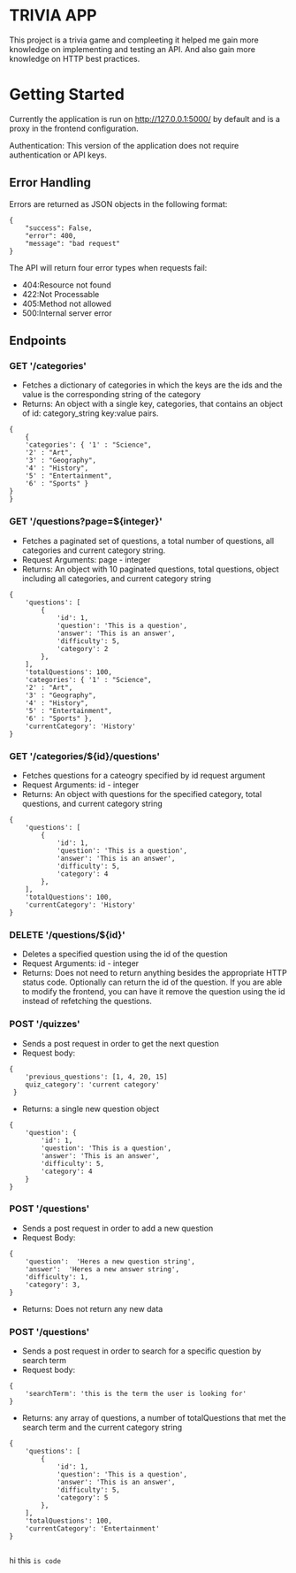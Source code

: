 # TRIVIA APP

This project is a trivia game and compleeting it helped me gain more knowledge on implementing and testing an API. And also gain more knowledge on HTTP best practices.

# Getting Started

Currently the application is run on http://127.0.0.1:5000/ by default and is a proxy in the frontend configuration.

Authentication: This version of the application does not require authentication or API keys.

## Error Handling
Errors are returned as JSON objects in the following format:

```
{
    "success": False, 
    "error": 400,
    "message": "bad request"
}
```

The API will return four error types when requests fail:

- 404:Resource not found
- 422:Not Processable
- 405:Method not allowed
- 500:Internal server error

## Endpoints

### GET '/categories'
 - Fetches a dictionary of categories in which the keys are the ids and the value is the corresponding string of the category
 - Returns: An object with a single key, categories, that contains an object of id: category_string key:value pairs.

```
{
    {
    'categories': { '1' : "Science",
    '2' : "Art",
    '3' : "Geography",
    '4' : "History",
    '5' : "Entertainment",
    '6' : "Sports" }
}
}
```

### GET '/questions?page=${integer}'
 - Fetches a paginated set of questions, a total number of questions, all categories and current category string.
 - Request Arguments: page - integer
 - Returns: An object with 10 paginated questions, total questions, object including all categories, and current category string


```
{
    'questions': [
        {
            'id': 1,
            'question': 'This is a question',
            'answer': 'This is an answer',
            'difficulty': 5,
            'category': 2
        },
    ],
    'totalQuestions': 100,
    'categories': { '1' : "Science",
    '2' : "Art",
    '3' : "Geography",
    '4' : "History",
    '5' : "Entertainment",
    '6' : "Sports" },
    'currentCategory': 'History'
}
```

### GET '/categories/${id}/questions'
 - Fetches questions for a cateogry specified by id request argument
 - Request Arguments: id - integer
 - Returns: An object with questions for the specified category, total questions, and current category string
```
{
    'questions': [
        {
            'id': 1,
            'question': 'This is a question',
            'answer': 'This is an answer',
            'difficulty': 5,
            'category': 4
        },
    ],
    'totalQuestions': 100,
    'currentCategory': 'History'
}
```

### DELETE '/questions/${id}'

 - Deletes a specified question using the id of the question
 - Request Arguments: id - integer
 - Returns: Does not need to return anything besides the appropriate HTTP status code. Optionally can return the id of the question. If you are able to modify the frontend, you can have it remove the question using the id instead of refetching the questions.

### POST '/quizzes'
 - Sends a post request in order to get the next question
 - Request body:

```
{
    'previous_questions': [1, 4, 20, 15]
    quiz_category': 'current category'
 }
```

- Returns: a single new question object

```
{
    'question': {
        'id': 1,
        'question': 'This is a question',
        'answer': 'This is an answer',
        'difficulty': 5,
        'category': 4
    }
}
```

### POST '/questions'
 - Sends a post request in order to add a new question
 - Request Body:

```
{
    'question':  'Heres a new question string',
    'answer':  'Heres a new answer string',
    'difficulty': 1,
    'category': 3,
}
```
- Returns: Does not return any new data

### POST '/questions'
 - Sends a post request in order to search for a specific question by search term
 - Request body:

```
{
    'searchTerm': 'this is the term the user is looking for'
}

```
- Returns: any array of questions, a number of totalQuestions that met the search term and the current category string

```
{
    'questions': [
        {
            'id': 1,
            'question': 'This is a question',
            'answer': 'This is an answer',
            'difficulty': 5,
            'category': 5
        },
    ],
    'totalQuestions': 100,
    'currentCategory': 'Entertainment'
}
```













```python
```

hi this `is code` 